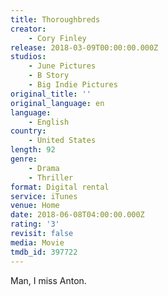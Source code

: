 ```yaml
---
title: Thoroughbreds
creator:
    - Cory Finley
release: 2018-03-09T00:00:00.000Z
studios:
    - June Pictures
    - B Story
    - Big Indie Pictures
original_title: ''
original_language: en
language:
    - English
country:
    - United States
length: 92
genre:
    - Drama
    - Thriller
format: Digital rental
service: iTunes
venue: Home
date: 2018-06-08T04:00:00.000Z
rating: '3'
revisit: false
media: Movie
tmdb_id: 397722
---
```


Man, I miss Anton.
